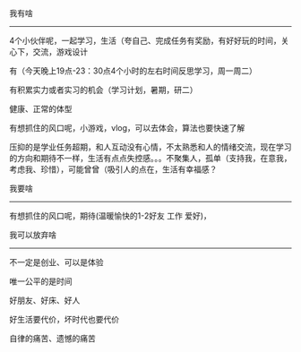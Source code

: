 我有啥

------

4个小伙伴呢，一起学习，生活（夸自己、完成任务有奖励，有好好玩的时间，关心下，交流，游戏设计

有（今天晚上19点-23：30点4个小时的左右时间反思学习，周一周二）

有积累实力或者实习的机会（学习计划，暑期，研二）

健康、正常的体型

有想抓住的风口呢，小游戏，vlog，可以去体会，算法也要快速了解



压抑的是学业任务超期，和人互动没有心情，不太熟悉和人的情绪交流，现在学习的方向和期待不一样，生活有点点失控感。。。不聚集人，孤单（支持我，在意我，考虑我、珍惜），可能曾曾（吸引人的点在，生活有幸福感？



我要啥

--------------

有想抓住的风口呢，期待(温暖愉快的1-2好友 工作 爱好)，



我可以放弃啥

--------------------



不一定是创业、可以是体验

唯一公平的是时间

好朋友、好床、好人

好生活要代价，坏时代也要代价

自律的痛苦、遗憾的痛苦

